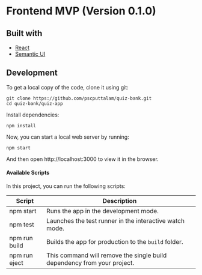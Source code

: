 # Frontend MVP (Version 0.1.0)

## Built with

- [React](http://react.dev)
- [Semantic UI](https://semantic-ui.com)

## Development

To get a local copy of the code, clone it using git:

```
git clone https://github.com/pscputtalam/quiz-bank.git
cd quiz-bank/quiz-app
```

Install dependencies:

```
npm install
```

Now, you can start a local web server by running:

```
npm start
```

And then open http://localhost:3000 to view it in the browser.

#### Available Scripts

In this project, you can run the following scripts:

| Script        | Description                                                             |
| ------------- | ----------------------------------------------------------------------- |
| npm start     | Runs the app in the development mode.                                   |
| npm test      | Launches the test runner in the interactive watch mode.                 |
| npm run build | Builds the app for production to the `build` folder.                    |
| npm run eject | This command will remove the single build dependency from your project. |
